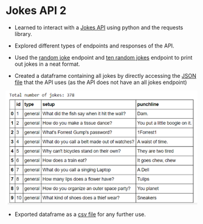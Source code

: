 # Jokes API 2

- Learned to interact with a [Jokes API](https://github.com/15Dkatz/official_joke_api) using python and the requests library.
- Explored different types of endpoints and responses of the API.
- Used the [random joke](https://official-joke-api.appspot.com/jokes/random) endpoint and [ten random jokes](https://official-joke-api.appspot.com/jokes/ten) endpoint to print out jokes in a neat format.



- Created a dataframe containing all jokes by directly accessing the [JSON file](https://raw.githubusercontent.com/15Dkatz/official_joke_api/master/jokes/index.json) that the API uses (as the API does not have an all jokes endpoint)

![jokes dataframe](https://github.com/Prajwalsrinvas/web-scraping-projects/blob/main/12.%20API%20Projects/3.Jokes%20API/2.%20Jokes%20API%202/jokedf.png)

- Exported dataframe as a [csv file](https://github.com/Prajwalsrinvas/web-scraping-projects/blob/main/12.%20API%20Projects/3.Jokes%20API/2.%20Jokes%20API%202/all_jokes.csv) for any further use.
